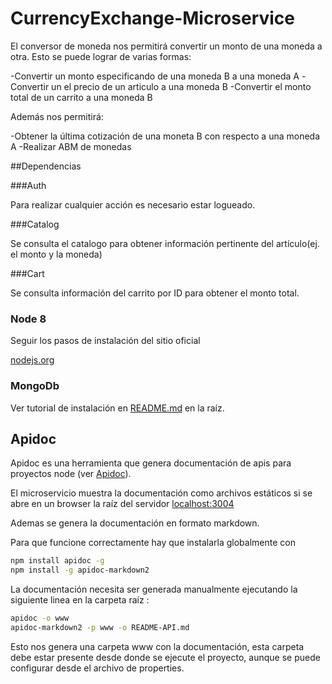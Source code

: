 # CurrencyExchange-Microservice
El conversor de moneda nos permitirá convertir un monto de una moneda a otra. Esto se puede lograr de varias formas:

-Convertir un monto especificando de una moneda B a una moneda A
-Convertir un el precio de un articulo a una moneda B
-Convertir el monto total de un carrito a una moneda B

Además nos permitirá:

-Obtener la última cotización de una moneta B con respecto a una moneda A
-Realizar ABM de monedas

##Dependencias

###Auth

Para realizar cualquier acción es necesario estar logueado.

###Catalog

Se consulta el catalogo para obtener información pertinente del artículo(ej. el monto y la moneda)

###Cart

Se consulta información del carrito por ID para obtener el monto total.

### Node 8

Seguir los pasos de instalación del sitio oficial

[nodejs.org](https://nodejs.org/en/)

### MongoDb

Ver tutorial de instalación en [README.md](../README.md) en la raíz.

## Apidoc

Apidoc es una herramienta que genera documentación de apis para proyectos node (ver [Apidoc](http://apidocjs.com/)).

El microservicio muestra la documentación como archivos estáticos si se abre en un browser la raíz del servidor [localhost:3004](http://localhost:3004/)

Ademas se genera la documentación en formato markdown.

Para que funcione correctamente hay que instalarla globalmente con

```bash
npm install apidoc -g
npm install -g apidoc-markdown2
```

La documentación necesita ser generada manualmente ejecutando la siguiente linea en la carpeta raíz :

```bash
apidoc -o www
apidoc-markdown2 -p www -o README-API.md
```

Esto nos genera una carpeta www con la documentación, esta carpeta debe estar presente desde donde se ejecute el proyecto, aunque se puede configurar desde el archivo de properties.
